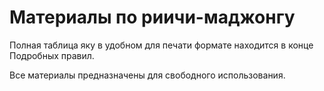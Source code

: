 # Материалы по риичи-маджонгу

Полная таблица яку в удобном для печати формате находится в конце Подробных правил.

Все материалы предназначены для свободного использования.
